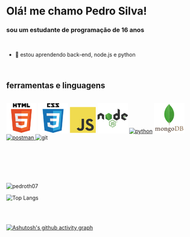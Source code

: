 <h1>Olá! me chamo Pedro Silva!</h1>

<h3>sou um estudante de programação de 16 anos</h3>

<br>

- 🌱 estou aprendendo back-end, node.js e python

<br>

## ferramentas e linguagens

<br>

<div>
   <!-- HTML -->
  <a href="https://www.w3schools.com/html/default.asp" target="_blank" rel="noreferrer"><img src="https://raw.githubusercontent.com/devicons/devicon/master/icons/html5/html5-original-wordmark.svg" alt="html5" height="80"/></a> 
  <!-- CSS -->
  <a href="https://www.w3schools.com/css/" target="_blank" rel="noreferrer"><img src="https://raw.githubusercontent.com/devicons/devicon/master/icons/css3/css3-original-wordmark.svg" alt="css3" height="80"/></a>
  <!--JS-->
  <a href="https://developer.mozilla.org/en-US/docs/Web/JavaScript" target="_blank" rel="noreferrer"> <img src="https://raw.githubusercontent.com/devicons/devicon/master/icons/javascript/javascript-original.svg" alt="javascript" height="70"/></a>
  <!--Node-->
  <a href="https://nodejs.org" target="_blank" rel="noreferrer">  <img src="https://raw.githubusercontent.com/devicons/devicon/master/icons/nodejs/nodejs-original-wordmark.svg" alt="nodejs" height="80"/></a>
  <!--Python-->
  <a href='https://www.w3schools.com/python/'><img src='https://user-images.githubusercontent.com/25181517/183423507-c056a6f9-1ba8-4312-a350-19bcbc5a8697.png' height='70' alt='python'></a>
  <!-- MongoDB -->
  <a href="https://www.mongodb.com/" target="_blank" rel="noreferrer"> <img src="https://raw.githubusercontent.com/devicons/devicon/master/icons/mongodb/mongodb-original-wordmark.svg" alt="mongodb" height="80"/> </a> 
  <!-- POSTMAN -->
  <a href="https://postman.com" target="_blank" rel="noreferrer"> <img src="https://www.vectorlogo.zone/logos/getpostman/getpostman-icon.svg" alt="postman" height="80"/> </a>
  <!--Git-->
  <a><img src='https://user-images.githubusercontent.com/25181517/192108372-f71d70ac-7ae6-4c0d-8395-51d8870c2ef0.png' height='80' alt='git'></a>
</div>

<br><br>

<br><br>

<p>
  <img align="center" src="https://github-readme-stats.vercel.app/api?username=pedroth07&show_icons=true&locale=en&theme=dracula" alt="pedroth07" />
  
  ![Top Langs](https://github-readme-stats.vercel.app/api/top-langs/?username=pedroth07&layout=compact&theme=dracula)
</p>

<br><br>

[![Ashutosh's github activity graph](https://github-readme-activity-graph.vercel.app/graph?username=pedroth07&bg_color=00000&color=A491DF&line=3452B2&point=3761E8&area=true&hide_border=true)](https://github.com/ashutosh00710/github-readme-activity-graph)
